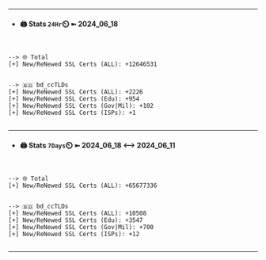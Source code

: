 

---
- #### 🖨️ **Stats** `24Hr`⏲️ ➼ 2024_06_18
```console


--> 🌐 Total
[+] New/ReNewed SSL Certs (ALL): +12646531


--> 🇧🇩 bd_ccTLDs
[+] New/ReNewed SSL Certs (ALL): +2226
[+] New/ReNewed SSL Certs (Edu): +954
[+] New/ReNewed SSL Certs (Gov|Mil): +102
[+] New/ReNewed SSL Certs (ISPs): +1


```

---
- #### 🖨️ **Stats** `7Days`⏲️ ➼ 2024_06_18 <--> 2024_06_11
```console


--> 🌐 Total
[+] New/ReNewed SSL Certs (ALL): +65677336


--> 🇧🇩 bd_ccTLDs
[+] New/ReNewed SSL Certs (ALL): +10508
[+] New/ReNewed SSL Certs (Edu): +3547
[+] New/ReNewed SSL Certs (Gov|Mil): +700
[+] New/ReNewed SSL Certs (ISPs): +12


```

---

